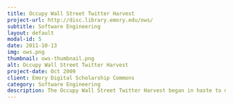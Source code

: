 ```yaml
---
title: Occupy Wall Street Twitter Harvest
project-url: http://disc.library.emory.edu/ows/
subtitle: Software Engineering
layout: default
modal-id: 5
date: 2011-10-13
img: ows.png
thumbnail: ows-thumbnail.png
alt: Occupy Wall Street Twitter Harvest
project-date: Oct 2009
client: Emory Digital Scholarship Commons
category: Software Engineering
description: The Occupy Wall Street Twitter Harvest began in haste to move to capture as much of the social media record as we could about the emerging OWS movement in real-time.  My role was as a Software Engineer I rapidly (in a single night) <a href="https://github.com/emory-libraries/Twap">coded a persistent harvester</a> of twitter to capture tweets occurring during that period for analysis by scholars later.
---
```


